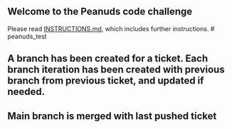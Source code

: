 ## Welcome to the Peanuds code challenge

Please read [INSTRUCTIONS.md](tickets/INSTRUCTIONS.md), which includes further instructions.
#   p e a n u d s _ t e s t 

## A branch has been created for a ticket. Each branch iteration has been created with previous branch from previous ticket, and updated if needed.
## Main branch is merged with last pushed ticket
 
 
